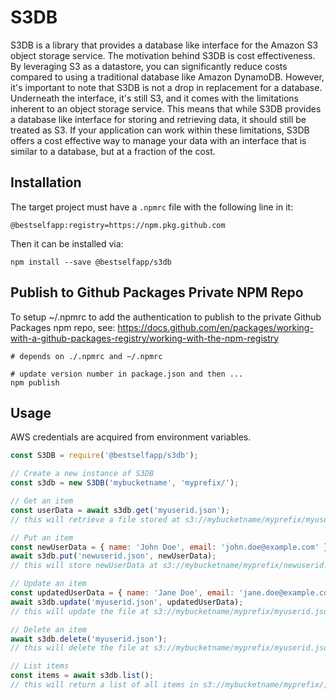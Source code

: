 # S3DB

S3DB is a library that provides a database like interface for the Amazon S3 object storage service. The motivation behind S3DB is cost effectiveness. By leveraging S3 as a datastore, you can significantly reduce costs compared to using a traditional database like Amazon DynamoDB. However, it's important to note that S3DB is not a drop in replacement for a database. Underneath the interface, it's still S3, and it comes with the limitations inherent to an object storage service. This means that while S3DB provides a database like interface for storing and retrieving data, it should still be treated as S3. If your application can work within these limitations, S3DB offers a cost effective way to manage your data with an interface that is similar to a database, but at a fraction of the cost.

## Installation

The target project must have a `.npmrc` file with the following line in it:
```
@bestselfapp:registry=https://npm.pkg.github.com
```

Then it can be installed via:

```shell
npm install --save @bestselfapp/s3db
```

## Publish to Github Packages Private NPM Repo

To setup ~/.npmrc to add the authentication to publish to the private Github Packages npm repo, see:
https://docs.github.com/en/packages/working-with-a-github-packages-registry/working-with-the-npm-registry

```shell
# depends on ./.npmrc and ~/.npmrc

# update version number in package.json and then ...
npm publish
```

## Usage

AWS credentials are acquired from environment variables.

```javascript
const S3DB = require('@bestselfapp/s3db');

// Create a new instance of S3DB
const s3db = new S3DB('mybucketname', 'myprefix/');

// Get an item
const userData = await s3db.get('myuserid.json');
// this will retrieve a file stored at s3://mybucketname/myprefix/myuserid.json

// Put an item
const newUserData = { name: 'John Doe', email: 'john.doe@example.com' };
await s3db.put('newuserid.json', newUserData);
// this will store newUserData at s3://mybucketname/myprefix/newuserid.json

// Update an item
const updatedUserData = { name: 'Jane Doe', email: 'jane.doe@example.com' };
await s3db.update('myuserid.json', updatedUserData);
// this will update the file at s3://mybucketname/myprefix/myuserid.json with updatedUserData

// Delete an item
await s3db.delete('myuserid.json');
// this will delete the file at s3://mybucketname/myprefix/myuserid.json

// List items
const items = await s3db.list();
// this will return a list of all items in s3://mybucketname/myprefix/, including items in subdirectories
```
